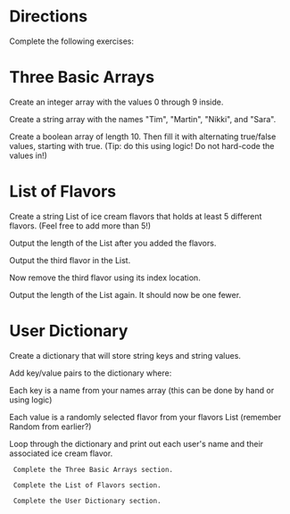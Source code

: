 # Directions
Complete the following exercises:

# Three Basic Arrays
Create an integer array with the values 0 through 9 inside.

Create a string array with the names "Tim", "Martin", "Nikki", and "Sara".

Create a boolean array of length 10. Then fill it with alternating true/false values, starting with true. (Tip: do this using logic! Do not hard-code the values in!)

# List of Flavors
Create a string List of ice cream flavors that holds at least 5 different flavors. (Feel free to add more than 5!)

Output the length of the List after you added the flavors.

Output the third flavor in the List.

Now remove the third flavor using its index location.

Output the length of the List again. It should now be one fewer.

# User Dictionary
Create a dictionary that will store string keys and string values.

Add key/value pairs to the dictionary where:

Each key is a name from your names array (this can be done by hand or using logic)

Each value is a randomly selected flavor from your flavors List (remember Random from earlier?)

Loop through the dictionary and print out each user's name and their associated ice cream flavor.

     Complete the Three Basic Arrays section.

     Complete the List of Flavors section.

     Complete the User Dictionary section.